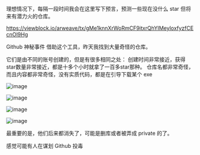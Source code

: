 理想情况下，每隔一段时间我会在这里写下预言，预测一些现在没什么 star 但将来有潜力火的仓库。

https://viewblock.io/arweave/tx/gMe1knnXrWoRmCF9itxrQhYIMeyloxfyzfCEcnOl9Hg

Github 神秘事件
借助这个工具，昨天我找到大量奇怪的仓库。

它们是由不同的账号创建的，但是有很多相同之处：
创建时间非常接近，获得star数量非常接近，都是十多个小时就拿了一百多star那种。
仓库名都非常奇怪，而且内容都非常奇怪，没有实质代码，都是在引导下载某个 exe

![image](https://github.com/user-attachments/assets/da90f478-9a48-4167-a4bf-9aa60084298b)

![image](https://github.com/user-attachments/assets/969a79e4-e2ff-4eb9-b3d3-faae02009010)

![image](https://github.com/user-attachments/assets/22ca40ff-2cb0-42dc-a86c-6552a449d616)

![image](https://github.com/user-attachments/assets/d49ea7bf-5847-484e-903b-6258abb53990)

最重要的是，他们后来都消失了，可能是删库或者被弄成 private 的了。

感觉可能有人在谋划 Github 投毒
